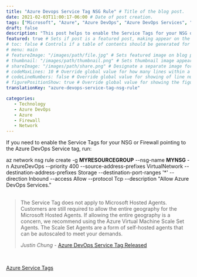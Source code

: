 ```yaml
---
title: "Azure Devops Service Tag NSG Rule" # Title of the blog post.
date: 2021-02-03T11:00:17-06:00 # Date of post creation.
tags: ["Microsoft", "Azure", "Azure DevOps", "Azure DevOps Services", "NSG", "Firewall", "Rules", "Service Tags", "Network", "Resource Groups"]
draft: false
description: "This post helps to enable the Service Tags for your NSG or Firewall pointing to the Azure DevOps Service tag." # Description used for search engine.
featured: true # Sets if post is a featured post, making appear on the home page side bar.
# toc: false # Controls if a table of contents should be generated for first-level links automatically.
# menu: main
# featureImage: "/images/path/file.jpg" # Sets featured image on blog post.
# thumbnail: "/images/path/thumbnail.png" # Sets thumbnail image appearing inside card on homepage.
# shareImage: "/images/path/share.png" # Designate a separate image for social media sharing.
# codeMaxLines: 10 # Override global value for how many lines within a code block before auto-collapsing.
# codeLineNumbers: false # Override global value for showing of line numbers within code block.
# figurePositionShow: true # Override global value for showing the figure label.
translationKey: "azure-devops-service-tag-nsg-rule"

categories:
   - Technology
   - Azure DevOps
   - Azure
   - Firewall
   - Network
---
```


If you need to enable the Service Tags for your NSG or Firewall pointing to the Azure DevOps Service tag, run:

az network nsg rule create -g **MYRESOURCEGROUP** --nsg-name **MYNSG** -n AzureDevOps --priority 400 --source-address-prefixes VirtualNetwork --destination-address-prefixes Storage --destination-port-ranges '*' --direction Inbound --access Allow --protocol Tcp --description "Allow Azure DevOps Services."<br><br>

> The Service Tag does not apply to Microsoft Hosted Agents. Customers are still required to allow the entire geography for the Microsoft Hosted Agents. If allowing the entire geography is a concern, we recommend using the Azure Virtual Machine Scale Set Agents. The Scale Set Agents are a form of self-hosted agents that can be autoscaled to meet your demands.
>
> <cite>Justin Chung</cite> - [Azure DevOps Service Tag Released](https://devblogs.microsoft.com/devops/azure-devops-service-tag-released/)

<br>

[Azure Service Tags](https://docs.microsoft.com/en-us/azure/virtual-network/service-tags-overview)
